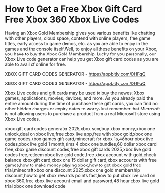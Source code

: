 # How to Get a Free Xbox Gift Card Free Xbox 360 Xbox Live Codes

Having an Xbox Gold Membership gives you various benefits like chatting with other players, cloud space, contend with online players, free game titles, early access to game demos, etc. as you are able to enjoy in the games and the console itself.Well, to enjoy all these benefits on your Xbox, you have to buy the Xbox Gold Membership. Lucky for you personally, our Xbox Live code generator can help you get Xbox gift card codes as you are able to avail of online for free.

XBOX GIFT CARD CODES GENERATOR - https://appbitly.com/DHFqQ


XBOX GIFT CARD CODES GENERATOR - https://appbitly.com/DHFqQ

Xbox Live codes and gift cards may be used to buy the newest Xbox games, applications, movies, devices, and more. As you already paid the entire amount during the time of purchase these gift cards, you can find no other hidden charges or expiry dates to worry.Just remember that Microsoft is not allowing users to purchase a product from a real Microsoft store using Xbox Live codes.

xbox gift card codes generator 2025,xbox scor,buy xbox money,xbox one unlock,deal on xbox live,free xbox live app,free with xbox gold,xbox one game codes,xbox games gift card,minecraft for xbox 1s,48hour xbox live codes,xbox live gold 1 month,sims 4 xbox one bundles,60 dollar xbox card free,xbox game discount codes,free xbox gift cards 2025,xbox live gold codes free,redeem xbox live gold code,free xbox account with gold,check balance xbox gift card,xbox one 15 dollar gift card,xbox accounts with free games,how to make money playing xbox,how to get xbox gold free trial,minecraft xbox one discount 2025,xbox one gold membership discount,how to get xbox rewards points fast,how to put xbox live card on xbox 360,free xbox live account email and password,48 hour xbox live gold trial xbox one download code
